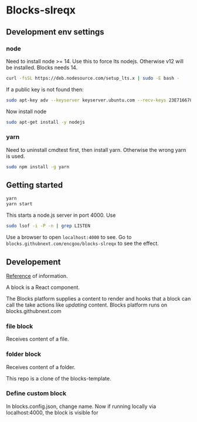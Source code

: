 # Blocks-slreqx

## Development env settings
### node
Need to install node >= 14. 
Use this to force lts nodejs. Otherwise v12 will be installed. Blocks needs 14.
```bash
curl -fsSL https://deb.nodesource.com/setup_lts.x | sudo -E bash -
```

If a public key is not found then:
```bash
sudo apt-key adv --keyserver keyserver.ubuntu.com --recv-keys 23E7166788B63E1E
```

Now install node
```bash
sudo apt-get install -y nodejs
```

### yarn
Need to uninstall cmdtest first, then install yarn. Otherwise the wrong yarn is used.
```bash
sudo npm install -g yarn
```

## Getting started
```bash
yarn
yarn start
```
This starts a node.js server in port 4000. Use
```bash
sudo lsof -i -P -n | grep LISTEN
```
Use a browser to open `localhost:4000` to see. Go to `blocks.githubnext.com/encgoo/blocks-slreqx` to see the effect.


## Developement
[Reference](https://blocks.githubnext.com/githubnext/blocks/blob/main/docs/Developing%20blocks/1%20Intro.md?blockKey=githubnext__blocks-examples__markdown-block&fileRef=) of information.

A block is a React component. 

The Blocks platform supplies a content to render and hooks that a block can call the take actions like _updating_ content. Blocks platform runs on blocks.githubnext.com

### file block
Receives content of a file.

### folder block
Receives content of a folder.

This repo is a clone of the blocks-template. 

### Define custom block
In blocks.config.json, change name. Now if running locally via localhost:4000, the block is visible for 



